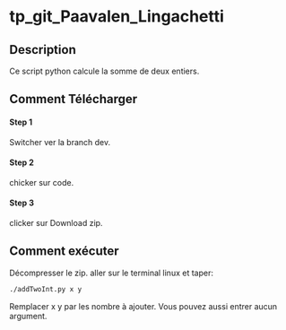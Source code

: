 # tp_git_Paavalen_Lingachetti


## Description

Ce script python calcule la somme de deux entiers.


## Comment Télécharger

#### Step 1
Switcher ver la branch dev.

#### Step 2
chicker sur code.

#### Step 3
clicker sur Download zip.
 

## Comment exécuter

Décompresser le zip.
aller sur le terminal linux et taper:

```sh
./addTwoInt.py x y
```
Remplacer x y par les nombre à ajouter.
Vous pouvez aussi entrer aucun argument.
